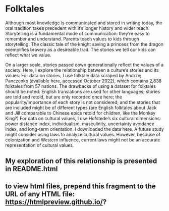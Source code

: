# Folktales
Although most knowledge is communicated and stored in writing today, the oral tradition takes precedent with it’s longer history and wider reach. Storytelling is a fundamental mode of communication: they’re easy to remember and understand. Parents teach values to kids through storytelling. The classic tale of the knight saving a princess from the dragon exemplifies bravery as a desireable trait. The stories we tell our kids can reflect what we value.

On a larger scale, stories passed down generationally reflect the values of a society. Here, I explore the relationship between a culture’s stories and its values.
For data on stories, I use folktale data scraped by Andrzej Panczenko (avaliable here, accessed October 2022), which contains 2,838 folktales from 57 nations. The drawbacks of using a dataset for folktales should be noted: English translations are used for other languages; stories are told and retold, but are only recorded once here; the popularity/importance of each story is not considered; and the stories that are included might be of different types (are English folktales about Jack and Jill comparable to Chinese epics retold for children, like the Monkey King?)
For data on cultural values, I use Hofstede’s six cultural dimensions: power distance index, individualism, masculinity, uncertainty avoidance index, and long-term orientation. I downloaded the data here. A future study might consider using laws to analyze cultural values. However, because of colonization and Western influence, current laws might not be an accurate representation of cultural values.

## My exploration of this relationship is presented in README.html
## to view html files, prepend this fragment to the URL of any HTML file: https://htmlpreview.github.io/?
